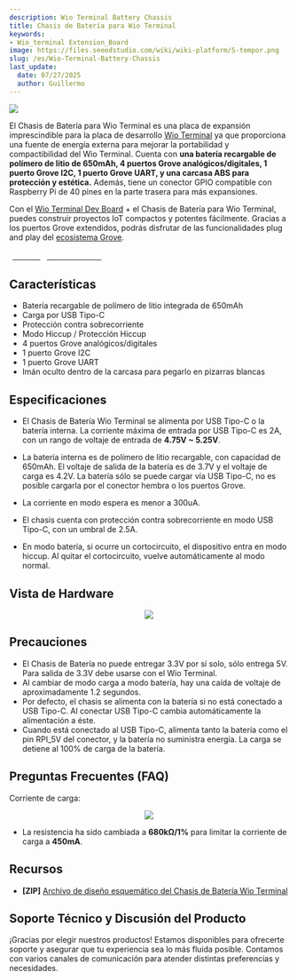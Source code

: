 ```yaml
---
description: Wio Terminal Battery Chassis
title: Chasis de Batería para Wio Terminal
keywords:
- Wio_terminal Extension_Board
image: https://files.seeedstudio.com/wiki/wiki-platform/S-tempor.png
slug: /es/Wio-Terminal-Battery-Chassis
last_update:
  date: 07/27/2025
  author: Guillermo
---
```


![](https://files.seeedstudio.com/wiki/Wio-Terminal-Battery-Chassis/img/45.png)

El Chasis de Batería para Wio Terminal es una placa de expansión imprescindible para la placa de desarrollo [Wio Terminal](https://www.seeedstudio.com/Wio-Terminal-p-4509.html) ya que proporciona una fuente de energía externa para mejorar la portabilidad y compactibilidad del Wio Terminal. Cuenta con **una batería recargable de polímero de litio de 650mAh, 4 puertos Grove analógicos/digitales, 1 puerto Grove I2C, 1 puerto Grove UART, y una carcasa ABS para protección y estética.** Además, tiene un conector GPIO compatible con Raspberry Pi de 40 pines en la parte trasera para más expansiones.

Con el [Wio Terminal Dev Board](https://www.seeedstudio.com/Wio-Terminal-p-4509.html) + el Chasis de Batería para Wio Terminal, puedes construir proyectos IoT compactos y potentes fácilmente. Gracias a los puertos Grove extendidos, podrás disfrutar de las funcionalidades plug and play del [ecosistema Grove](https://www.seeedstudio.com/category/Grove-c-1003.html).

<div class="get_one_now_container" style={{ textAlign: "center"}}>
  <a class="get_one_now_item" href="https://www.seeedstudio.com/Wio-Terminal-Chassis-Battery-650mAh-p-4756.html" target="_blank">
    <strong><span><font color="FFFFFF" size="4">¡Consíguelo ahora!</font></span></strong>
  </a>
</div>

## Características

* Batería recargable de polímero de litio integrada de 650mAh
* Carga por USB Tipo-C
* Protección contra sobrecorriente
* Modo Hiccup / Protección Hiccup
* 4 puertos Grove analógicos/digitales
* 1 puerto Grove I2C
* 1 puerto Grove UART
* Imán oculto dentro de la carcasa para pegarlo en pizarras blancas

## Especificaciones

* El Chasis de Batería Wio Terminal se alimenta por USB Tipo-C o la batería interna. La corriente máxima de entrada por USB Tipo-C es 2A, con un rango de voltaje de entrada de **4.75V \~ 5.25V**.

* La batería interna es de polímero de litio recargable, con capacidad de 650mAh. El voltaje de salida de la batería es de 3.7V y el voltaje de carga es 4.2V.
  La batería sólo se puede cargar vía USB Tipo-C, no es posible cargarla por el conector hembra o los puertos Grove.

* La corriente en modo espera es menor a 300uA.

* El chasis cuenta con protección contra sobrecorriente en modo USB Tipo-C, con un umbral de 2.5A.

* En modo batería, si ocurre un cortocircuito, el dispositivo entra en modo hiccup. Al quitar el cortocircuito, vuelve automáticamente al modo normal.

## Vista de Hardware

<div align="center"><img src="https://files.seeedstudio.com/wiki/Wio-Terminal-Battery-Chassis/img/WT-battery-front.jpg" /></div>

## Precauciones

* El Chasis de Batería no puede entregar 3.3V por sí solo, sólo entrega 5V. Para salida de 3.3V debe usarse con el Wio Terminal.
* Al cambiar de modo carga a modo batería, hay una caída de voltaje de aproximadamente 1.2 segundos.
* Por defecto, el chasis se alimenta con la batería si no está conectado a USB Tipo-C. Al conectar USB Tipo-C cambia automáticamente la alimentación a éste.
* Cuando está conectado al USB Tipo-C, alimenta tanto la batería como el pin RPI\_5V del conector, y la batería no suministra energía. La carga se detiene al 100% de carga de la batería.

## Preguntas Frecuentes (FAQ)

Corriente de carga:

<div align="center"><img src="https://files.seeedstudio.com/wiki/Wio-Terminal-Battery-Chassis/img/sch.png" /></div>

* La resistencia ha sido cambiada a **680kΩ/1%** para limitar la corriente de carga a **450mA**.

## Recursos

* **[ZIP]** [Archivo de diseño esquemático del Chasis de Batería Wio Terminal](https://files.seeedstudio.com/wiki/Wio-Terminal-Battery-Chassis/res/Wio%20Terminal%20Chassis%20-%20Battery_SCH.zip)

## Soporte Técnico y Discusión del Producto

¡Gracias por elegir nuestros productos! Estamos disponibles para ofrecerte soporte y asegurar que tu experiencia sea lo más fluida posible. Contamos con varios canales de comunicación para atender distintas preferencias y necesidades.

<div class="button_tech_support_container">
<a href="https://forum.seeedstudio.com/" class="button_forum"></a> 
<a href="https://www.seeedstudio.com/contacts" class="button_email"></a>
</div>

<div class="button_tech_support_container">
<a href="https://discord.gg/eWkprNDMU7" class="button_discord"></a> 
<a href="https://github.com/Seeed-Studio/wiki-documents/discussions/69" class="button_discussion"></a>
</div>
